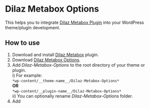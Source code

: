 # Dilaz Metabox Options
This helps you to integrate [Dilaz Metabox Plugin](https://github.com/Rodgath/Dilaz-Metabox-Plugin) into your WordPress theme/plugin development. 

## How to use
1. Download and install [Dilaz Metabox](https://github.com/Rodgath/Dilaz-Metabox-Plugin/archive/master.zip) plugin.
2. Download [Dilaz Metabox Options](https://github.com/Rodgath/Dilaz-Metabox-Options/archive/master.zip).
3. Add *Dilaz-Metabox-Options* to the root directory of your theme or plugin. <br />
   i) For example: <br />
      ```*wp-content/__theme-name__/Dilaz-Metabox-Options*``` <br />
      __OR__ <br />
      ```*wp-content/__plugin-name__/Dilaz-Metabox-Options*``` <br />
   ii) You can optionally rename *Dilaz-Metabox-Options* folder.
4. Add
   
